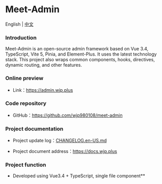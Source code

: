 # Meet-Admin

<p>English | <a href="README.zh-CN.md">中文</a></p>

### Introduction

Meet-Admin is an open-source admin framework based on Vue 3.4, TypeScript, Vite 5, Pinia, and Element-Plus. It uses the latest technology stack. This project also wraps common components, hooks, directives, dynamic routing, and other features.

### Online preview

- Link：https://admin.wjp.plus

### Code repository

- GitHub：https://github.com/wjp980108/meet-admin

### Project documentation

- Project update log：[CHANGELOG.en-US.md](./CHANGELOG.en-US)

- Project document address：https://docs.wjp.plus

### Project function

- Developed using Vue3.4 + TypeScript, single file component**<script setup>**
- Use Vite5 as project development and packaging tool (configuration of gzip/brotli packaging, tsx syntax, cross-domain proxy...)
- Use Pinia to replace Vuex, lightweight, simple and easy to use, integrating Pinia persistence plug-in
- Use TypeScript to encapsulate the entire Axios secondary package (request interception, cancellation, common request encapsulation...)
- Supports Element component size switching, dark mode, and i18n internationalization
- Use VueRouter to configure dynamic routing and lazy loading of routes
- Use KeepAlive to cache pages and support multi-level nested route caching
- Use husky, lint-staged, commitlint, czg, cz-git to standardize submission information

### Installation and usage steps

- **Clone：**

```text
# GitHub
git clone https://github.com/wjp980108/meet-admin.git
```

- **Install：**

```text
pnpm install
```

- **Run：**

```text
# development
pnpm dev

# test
pnpm dev:test

# production
pnpm dev:prod
```

- **Build：**

```text
# test
pnpm build:test

# production
pnpm build
```

- **Lint：**

```text
# Eslint instrumentation code
pnpm lint

# Eslint fix code
pnpm lint:fix
```

- **commit：**

```text
# Submit the code (the lint:lint-staged command will be automatically executed before submission)
pnpm commit
```

### File resource directory

```text
Meet-Admin
├─ .github                 # GitHub configuration file
├─ .husky                  # Husky configuration file
├─ config                  # Vite configuration file
├─ public                  # Static resource files (this folder will not be packaged)
├─ src
│  ├─ api                  # API interface management
│  ├─ assets               # Static resource files
│  ├─ components           # Global components
│  ├─ config               # Global configuration items
│  ├─ constants            # Global constants
│  ├─ directives           # Global directive file
│  ├─ hooks                # Commonly used Hooks packages
│  ├─ locales              # Language internationalization i18n
│  ├─ layouts              # Frame layout module
│  ├─ router               # Route management
│  ├─ stores               # Pinia store
│  ├─ styles               # Global style file
│  ├─ typings              # Global ts declaration
│  ├─ utils                # Commonly used tool library
│  ├─ views                # All project pages
│  ├─ App.vue              # Project main component
│  └─ main.ts              # Project entry file
├─ .env                    # Vite common configuration
├─ .env.dev                # Development environment configuration
├─ .env.prod               # Production environment configuration
├─ .env.test               # Test environment configuration
├─ .gitignore              # Ignore git commits
├─ .nvmdrc                 # Node version management configuration
├─ CHANGELOG.en-US.md      # Project update log (English)
├─ CHANGELOG.zh-CN.md      # Project update log (Chinese)
├─ commitlint.config.js    # Git commit specification configuration
├─ eslint.config.js        # Eslint configuration file
├─ index.html              # Entry html
├─ LICENSE                 # Open source agreement document
├─ package.json            # Dependency package management
├─ pnpm-lock.yaml          # Pnpm dependency management
├─ README.md               # README introduction
├─ README.zh-CN.md         # README introduction (Chinese)
├─ tsconfig.json           # Typescript global configuration
├─ uno.config.ts           # UnoCss configuration file
└─ vite.config.ts          # Vite global configuration file
```

### Browser support

- For local development, it is recommended to use the latest version of Chrome browser [Download](https://www.google.com/intl/zh-CN/chrome/)。
- The production environment supports modern browsers, IE browser is no longer supported, more browsers can view [Can I Use Es Module](https://caniuse.com/?search=ESModule)。

| ![IE](https://i.imgtg.com/2023/04/11/8z7ot.png) | ![Edge](https://i.imgtg.com/2023/04/11/8zr3p.png) | ![Firefox](https://i.imgtg.com/2023/04/11/8zKiU.png) | ![Chrome](https://i.imgtg.com/2023/04/11/8zNrx.png) | ![Safari](https://i.imgtg.com/2023/04/11/8zeGj.png) |
| :---------------------------------------------: | :-----------------------------------------------: | :--------------------------------------------------: | :-------------------------------------------------: | :-------------------------------------------------: |
|                   not support                   |                  last 2 versions                  |                   last 2 versions                    |                   last 2 versions                   |                   last 2 versions                   |

### Project backend interface

The project backend interface completely uses Mock data, thanks to the following Mock platform support:

- EasyMock：https://mock.mengxuegu.com
